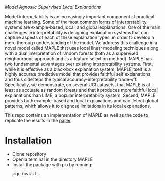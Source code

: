*Model Agnostic Supervised Local Explanations*

Model interpretability is an increasingly important component of practical machine learning. Some of the most common forms of interpretability systems are example-based, local, and global explanations. One of the main challenges in interpretability is designing explanation systems that can capture aspects of each of these explanation types, in order to develop a more thorough understanding of the model. We address this challenge in a novel model called MAPLE that uses local linear modeling techniques along with a dual interpretation of random forests (both as a supervised neighborhood approach and as a feature selection method). MAPLE has two fundamental advantages over existing interpretability systems. First, while it is effective as a black-box explanation system, MAPLE itself is a highly accurate predictive model that provides faithful self explanations, and thus sidesteps the typical accuracy-interpretability trade-off. Specifically, we demonstrate, on several UCI datasets, that MAPLE is at least as accurate as random forests and that it produces more faithful local explanations than LIME, a popular interpretability system. Second, MAPLE provides both example-based and local explanations and can detect global patterns, which allows it to diagnose limitations in its local explanations.


This repo contains an implementation of MAPLE as well as the code to replicate the results in the [paper](https://arxiv.org/abs/1807.02910).

# Installation
+ Clone repository
+ Open a terminal in the directory MAPLE
+ Install the package with pip by running:
    ```shell
    pip install .
    ```